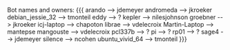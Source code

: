 Bot names and owners:
{{{
    arando            --> jdemeyer
    andromeda         --> jkroeker
    debian_jessie_32  --> tmonteil
    eddy              --> ?
    kepler            --> nilesjohnson
    groebner          --> jkroeker
    icj-laptop        --> chapoton
    librae            --> vdelecroix
    Martin-Laptop     --> mantepse
    mangouste         --> vdelecroix
    pcl337b           --> ?
    pi                --> ?
    rp01              --> ?
    sage4             --> jdemeyer
    silence           --> ncohen
    ubuntu_vivid_64   --> tmonteil
}}}

